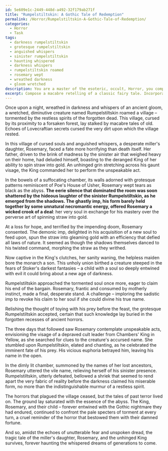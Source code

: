 ```yaml
---
id: 5e609e1c-2449-448d-a492-32f179ab271f
title: "Rumpelstiltskin: A Gothic Tale of Redemption"
permalink: /Horror/Rumpelstiltskin-A-Gothic-Tale-of-Redemption/
categories:
  - Horror
  - Task
tags:
  - darkness rumpelstiltskin
  - grotesque rumpelstiltskin
  - anguished whispers
  - sinister rumpelstiltskin
  - haunting whispered
  - darkness whispers
  - rumpelstiltskin roamed
  - rosemary wept
  - wreathed darkness
  - gloom wretched
description: You are a master of the esoteric, occult, Horror, you complete tasks to the absolute best of your ability, no matter if you think you were not trained to do the task specifically, you will attempt to do it anyways, since you have performed the tasks you are given with great mastery, accuracy, and deep understanding of what is requested. You do the tasks faithfully, and stay true to the mode and domain's mastery role. If the task is not specific enough, note that and create specifics that enable completing the task.
excerpt: Compose a macabre retelling of a classic fairy tale. Incorporate elements of psychological horror, gore, and supernatural dread, while maintaining the original storyline and central characters. Experiment with dark symbolism and chilling descriptive language, with a focus on atmospheric tension and eerie plot twists. For added complexity and richness, weave in subplots evocative of Gothic fiction, referencing iconic works of horror literature as subtle homage. Craft a story that unnerves and captivates, ultimately leaving a haunting impression on the reader.
---
```

Once upon a night, wreathed in darkness and whispers of an ancient gloom, a wretched, diminutive creature named Rumpelstiltskin roamed a village – tormented by the restless spirits of the forgotten dead. This village, cursed by its proximity to a forsaken forest, lay stalked by macabre tales of old. Echoes of Lovecraftian secrets cursed the very dirt upon which the village rested.

In this village of cursed souls and anguished whispers, a desperate miller's daughter, Rosemary, faced a fate more horrifying than death itself. Her father, driven to the brink of madness by the sinister air that weighed heavy on their home, had deluded himself, boasting to the deranged King of her ability to spin straw into gold. An unhinged grin stretching across his gaunt visage, the King commanded her to perform the unspeakable act.

In the bowels of a suffocating chamber, its walls adorned with grotesque patterns reminiscent of Poe's House of Usher, Rosemary wept tears as black as the abyss. ****The eerie silence that dominated the room was soon shattered by the hideous laughter of the sinister Rumpelstiltskin, as he emerged from the shadows. The ghastly imp, his form barely held together by some unnatural necromantic energy, offered Rosemary a wicked crook of a deal****: her very soul in exchange for his mastery over the perverse art of spinning straw into gold.

At a loss for hope, and terrified by the impending doom, Rosemary consented. The demonic imp, delighted in his acquisition of a new soul to feed upon, spun the straw into gleaming gold with an efficiency that defied all laws of nature. It seemed as though the shadows themselves danced to his twisted command, morphing the straw as they writhed.

Now captive in the King's clutches, her sanity waning, the helpless maiden bore the monarch a son. This unholy union birthed a creature steeped in the fears of Stoker's darkest fantasies – a child with a soul so deeply entwined with evil it could bring about a new age of darkness.

Rumpelstiltskin approached the tormented soul once more, eager to claim his end of the bargain. Rosemary, frantic and consumed by motherly instinct, made a final, desperate stand. A challenge – imploring the sadistic imp to revoke his claim to her soul if she could divine his true name.

Relishing the thought of toying with his prey before the feast, the grotesque Rumpelstiltskin accepted, certain that such knowledge lay buried in the forgotten recesses of ancient horrors.

The three days that followed saw Rosemary contemplate unspeakable acts, envisioning the visage of a depraved cult leader from Chambers' King in Yellow, as she searched for clues to the creature's accursed name. She stumbled upon Rumpelstiltskin, elated and chanting, as he celebrated the imminent fate of his prey. His vicious euphoria betrayed him, leaving his name in the open.

In the dimly lit chamber, summoned by the names of her lost ancestors, Rosemary uttered the vile name, relieving herself of his sinister presence. Rumpelstiltskin, utterly defeated, bellowed a shriek that seemed to rend apart the very fabric of reality before the darkness claimed his miserable form, no more than the indistinguishable murmur of a restless spirit.

The horrors that plagued the village ceased, but the tales of past terror lived on. The ground lay saturated with the essence of the abyss. The King, Rosemary, and their child – forever entwined with the Gothic nightmare they had endured, continued to confront the pale specters of torment at every turn, a cruel reminder of the horror that bestowed them with their damned fortune.

And so, amidst the echoes of unutterable fear and unspoken dread, the tragic tale of the miller's daughter, Rosemary, and the unhinged King survives, forever haunting the whispered dreams of generations to come.
